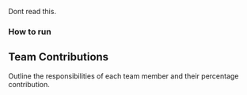 Dont read this.


### How to run


## Team Contributions
Outline the responsibilities of each team member
and their percentage contribution.
